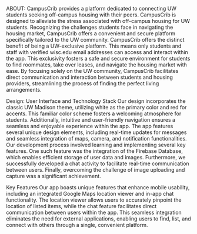 ABOUT:
CampusCrib provides a platform dedicated to connecting UW students seeking off-campus housing with their peers.
CampusCrib is designed to alleviate the stress associated with off-campus housing for UW students. Recognizing the challenges students face in navigating the housing market, CampusCrib offers a convenient and secure platform specifically tailored to the UW community.
CampusCrib offers the distinct benefit of being a UW-exclusive platform. This means only students and staff with verified wisc.edu email addresses can access and interact within the app. This exclusivity fosters a safe and secure environment for students to find roommates, take over leases, and navigate the housing market with ease. By focusing solely on the UW community, CampusCrib facilitates direct communication and interaction between students and housing providers, streamlining the process of finding the perfect living arrangements.

Design: User Interface and Technology Stack
Our design incorporates the classic UW Madison theme, utilizing white as the primary color and red for accents. This familiar color scheme fosters a welcoming atmosphere for students. Additionally, intuitive and user-friendly navigation ensures a seamless and enjoyable experience within the app. 
The app features several unique design elements, including real-time updates for messages and seamless integration of maps, camera, and notification functionalities.
Our development process involved learning and implementing several key features. One such feature was the integration of the Firebase Database, which enables efficient storage of user data and images. Furthermore, we successfully developed a chat activity to facilitate real-time communication between users. Finally, overcoming the challenge of image uploading and capture was a significant achievement.

Key Features
Our app boasts unique features that enhance mobile usability, including an integrated Google Maps location viewer and in-app chat functionality. The location viewer allows users to accurately pinpoint the location of listed items, while the chat feature facilitates direct communication between users within the app. This seamless integration eliminates the need for external applications, enabling users to find, list, and connect with others through a single, convenient platform.
